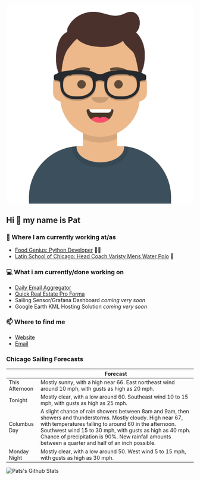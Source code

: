 [![Social banner for p-j-falconer](https://raw.githubusercontent.com/P-J-FALCONER/P-J-FALCONER/master/assets/avataaars.svg)](https://patfalconer.com/)
## Hi :wave: my name is Pat

### 💼 Where I am currently working at/as
- [Food Genius: Python Developer](https://getfoodgenius.com/) 🍔🐍
- [Latin School of Chicago: Head Coach Varisty Mens Water Polo](https://www.latinschool.org/) 🤽


### 💻 What i am currently/done working on
 - [Daily Email Aggregator](https://github.com/P-J-FALCONER/dott_daily_mail)
 - [Quick Real Estate Pro Forma](https://github.com/P-J-FALCONER/henry)
 - Sailing Sensor/Grafana Dashboard *coming very soon*
 - Google Earth KML Hosting Solution *coming very soon*

### 📫 Where to find me
 - [Website](https://patfalconer.com/)
 - [Email](mailto:patrick.j.falconer@gmail.com)


### Chicago Sailing Forecasts
|   | Forecast  |
|---|---|
| This Afternoon | Mostly sunny, with a high near 66. East northeast wind around 10 mph, with gusts as high as 20 mph. |
| Tonight | Mostly clear, with a low around 60. Southeast wind 10 to 15 mph, with gusts as high as 25 mph. |
| Columbus Day | A slight chance of rain showers between 8am and 9am, then showers and thunderstorms. Mostly cloudy. High near 67, with temperatures falling to around 60 in the afternoon. Southwest wind 15 to 30 mph, with gusts as high as 40 mph. Chance of precipitation is 90%. New rainfall amounts between a quarter and half of an inch possible. |
| Monday Night | Mostly clear, with a low around 50. West wind 5 to 15 mph, with gusts as high as 30 mph. |

![Pats's Github Stats](https://github-readme-stats.vercel.app/api?username=p-j-falconer&show_icons=true&theme=radical)

